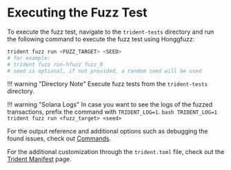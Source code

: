 # Executing the Fuzz Test

To execute the fuzz test, navigate to the `trident-tests` directory and run the following command to execute the fuzz test using Honggfuzz:

```bash
trident fuzz run <FUZZ_TARGET> <SEED>
# for example:
# trident fuzz run-hfuzz fuzz_0
# seed is optional, if not provided, a random seed will be used
```

!!! warning "Directory Note"
    Execute fuzz tests from the `trident-tests` directory.

!!! warning "Solana Logs"
    In case you want to see the logs of the fuzzed transactions, prefix the command with `TRIDENT_LOG=1`.
    ```bash
    TRIDENT_LOG=1 trident fuzz run <fuzz_target> <seed>
    ```

For the output reference and additional options such as debugging the found issues, check out [Commands](../../basics/commands.md).

For the additional customization through the `trident.toml` file, check out the [Trident Manifest](../../trident-manifest/index.md) page.